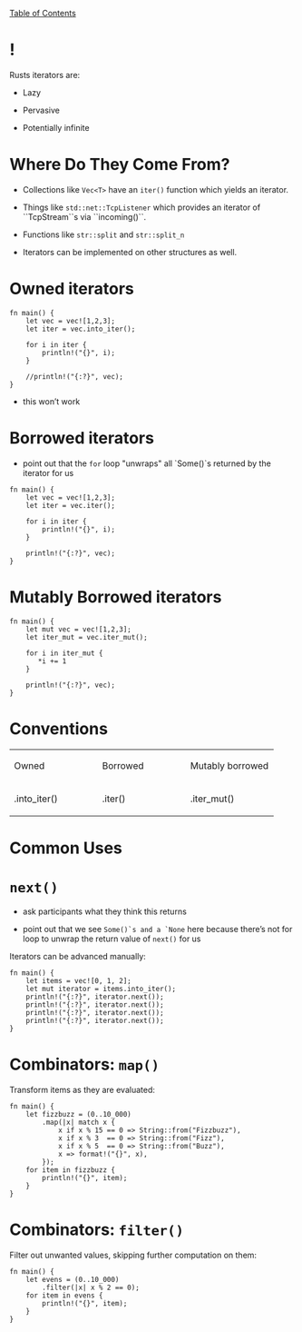 [Table of Contents](./index.html)

!
=

Rusts iterators are:

-   Lazy

-   Pervasive

-   Potentially infinite

Where Do They Come From?
========================

-   Collections like `Vec<T>` have an `iter()` function which yields an
    iterator.

-   Things like `std::net::TcpListener` which provides an iterator of
    \`\`TcpStream\`\`s via \`\`incoming()\`\`.

-   Functions like `str::split` and `str::split_n`

-   Iterators can be implemented on other structures as well.

Owned iterators
===============

    fn main() {
        let vec = vec![1,2,3];
        let iter = vec.into_iter();

        for i in iter {
            println!("{}", i);
        }

        //println!("{:?}", vec); 
    }

-   this won’t work

Borrowed iterators
==================

-   point out that the `for` loop "unwraps" all \`Some()\`s returned by
    the iterator for us

<!-- -->

    fn main() {
        let vec = vec![1,2,3];
        let iter = vec.iter();

        for i in iter {
            println!("{}", i);
        }

        println!("{:?}", vec);
    }

Mutably Borrowed iterators
==========================

    fn main() {
        let mut vec = vec![1,2,3];
        let iter_mut = vec.iter_mut();

        for i in iter_mut {
           *i += 1
        }

        println!("{:?}", vec);
    }

Conventions
===========

<table>
<colgroup>
<col style="width: 33%" />
<col style="width: 33%" />
<col style="width: 33%" />
</colgroup>
<tbody>
<tr class="odd">
<td><p>Owned</p></td>
<td><p>Borrowed</p></td>
<td><p>Mutably borrowed</p></td>
</tr>
<tr class="even">
<td><p>.into_iter()</p></td>
<td><p>.iter()</p></td>
<td><p>.iter_mut()</p></td>
</tr>
</tbody>
</table>

Common Uses
===========

`next()`
========

-   ask participants what they think this returns

-   point out that we see `` Some()`s and a `None `` here because
    there’s not for loop to unwrap the return value of `next()` for us

Iterators can be advanced manually:

    fn main() {
        let items = vec![0, 1, 2];
        let mut iterator = items.into_iter();
        println!("{:?}", iterator.next());
        println!("{:?}", iterator.next());
        println!("{:?}", iterator.next());
        println!("{:?}", iterator.next());
    }

Combinators: `map()`
====================

Transform items as they are evaluated:

    fn main() {
        let fizzbuzz = (0..10_000)
            .map(|x| match x {
                x if x % 15 == 0 => String::from("Fizzbuzz"),
                x if x % 3  == 0 => String::from("Fizz"),
                x if x % 5  == 0 => String::from("Buzz"),
                x => format!("{}", x),
            });
        for item in fizzbuzz {
            println!("{}", item);
        }
    }

Combinators: `filter()`
=======================

Filter out unwanted values, skipping further computation on them:

    fn main() {
        let evens = (0..10_000)
            .filter(|x| x % 2 == 0);
        for item in evens {
            println!("{}", item);
        }
    }

